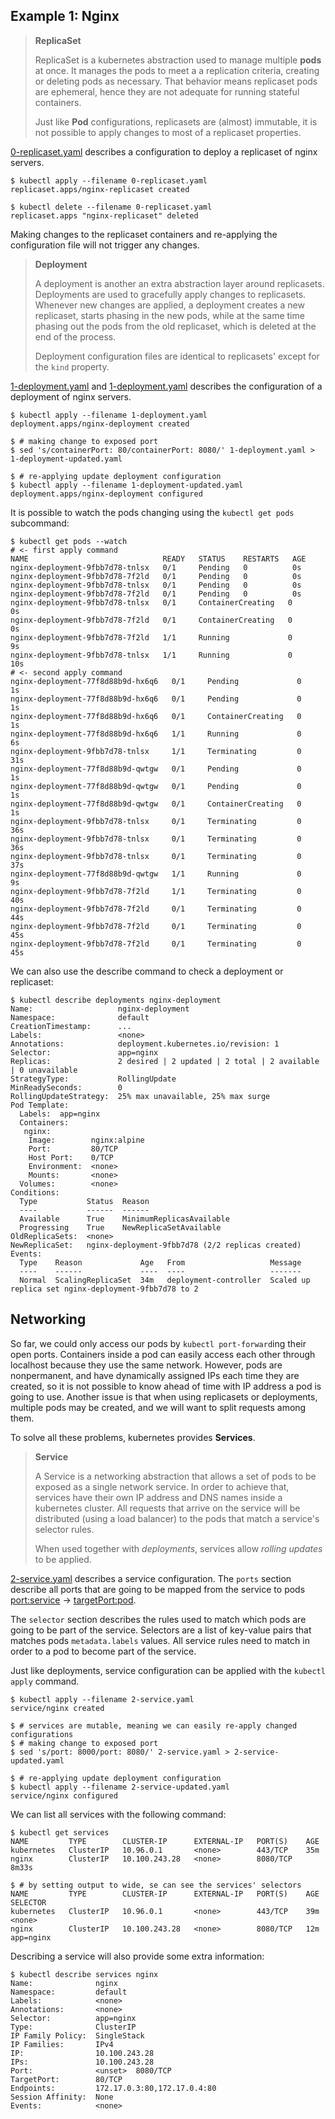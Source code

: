 ## Example 1: Nginx

> **ReplicaSet**
>
> ReplicaSet is a kubernetes abstraction used to manage multiple **pods** at once. It manages the pods to meet a a replication criteria, creating or deleting pods as necessary. That behavior means replicaset pods are ephemeral, hence they are not adequate for running stateful containers.
>
> Just like **Pod** configurations, replicasets are (almost) immutable, it is not possible to apply changes to most of a replicaset properties.

[0-replicaset.yaml](./0-replicaset.yaml) describes a configuration to deploy a replicaset of nginx servers.

```shell
$ kubectl apply --filename 0-replicaset.yaml
replicaset.apps/nginx-replicaset created

$ kubectl delete --filename 0-replicaset.yaml
replicaset.apps "nginx-replicaset" deleted
```

Making changes to the replicaset containers and re-applying the configuration file will not trigger any changes.

> **Deployment**
>
> A deployment is another an extra abstraction layer around replicasets. Deployments are used to gracefully apply changes to replicasets. Whenever new changes are applied, a deployment creates a new replicaset, starts phasing in the new pods, while at the same time phasing out the pods from the old replicaset, which is deleted at the end of the process.
>
> Deployment configuration files are identical to replicasets' except for the `kind` property.

[1-deployment.yaml](./1-deployment.yaml) and [1-deployment.yaml](./1-deployment-updated.yaml) describes the configuration of a deployment of nginx servers.

```shell
$ kubectl apply --filename 1-deployment.yaml
deployment.apps/nginx-deployment created

$ # making change to exposed port
$ sed 's/containerPort: 80/containerPort: 8080/' 1-deployment.yaml > 1-deployment-updated.yaml

$ # re-applying update deployment configuration
$ kubectl apply --filename 1-deployment-updated.yaml
deployment.apps/nginx-deployment configured
```

It is possible to watch the pods changing using the `kubectl get pods` subcommand:

```shell
$ kubectl get pods --watch
# <- first apply command
NAME                              READY   STATUS    RESTARTS   AGE
nginx-deployment-9fbb7d78-tnlsx   0/1     Pending   0          0s
nginx-deployment-9fbb7d78-7f2ld   0/1     Pending   0          0s
nginx-deployment-9fbb7d78-tnlsx   0/1     Pending   0          0s
nginx-deployment-9fbb7d78-7f2ld   0/1     Pending   0          0s
nginx-deployment-9fbb7d78-tnlsx   0/1     ContainerCreating   0          0s
nginx-deployment-9fbb7d78-7f2ld   0/1     ContainerCreating   0          0s
nginx-deployment-9fbb7d78-7f2ld   1/1     Running             0          9s
nginx-deployment-9fbb7d78-tnlsx   1/1     Running             0          10s
# <- second apply command
nginx-deployment-77f8d88b9d-hx6q6   0/1     Pending             0          1s
nginx-deployment-77f8d88b9d-hx6q6   0/1     Pending             0          1s
nginx-deployment-77f8d88b9d-hx6q6   0/1     ContainerCreating   0          1s
nginx-deployment-77f8d88b9d-hx6q6   1/1     Running             0          6s
nginx-deployment-9fbb7d78-tnlsx     1/1     Terminating         0          31s
nginx-deployment-77f8d88b9d-qwtgw   0/1     Pending             0          1s
nginx-deployment-77f8d88b9d-qwtgw   0/1     Pending             0          1s
nginx-deployment-77f8d88b9d-qwtgw   0/1     ContainerCreating   0          1s
nginx-deployment-9fbb7d78-tnlsx     0/1     Terminating         0          36s
nginx-deployment-9fbb7d78-tnlsx     0/1     Terminating         0          36s
nginx-deployment-9fbb7d78-tnlsx     0/1     Terminating         0          37s
nginx-deployment-77f8d88b9d-qwtgw   1/1     Running             0          9s
nginx-deployment-9fbb7d78-7f2ld     1/1     Terminating         0          40s
nginx-deployment-9fbb7d78-7f2ld     0/1     Terminating         0          44s
nginx-deployment-9fbb7d78-7f2ld     0/1     Terminating         0          45s
nginx-deployment-9fbb7d78-7f2ld     0/1     Terminating         0          45s
```

We can also use the describe command to check a deployment or replicaset:

```shell
$ kubectl describe deployments nginx-deployment
Name:                   nginx-deployment
Namespace:              default
CreationTimestamp:      ...
Labels:                 <none>
Annotations:            deployment.kubernetes.io/revision: 1
Selector:               app=nginx
Replicas:               2 desired | 2 updated | 2 total | 2 available | 0 unavailable
StrategyType:           RollingUpdate
MinReadySeconds:        0
RollingUpdateStrategy:  25% max unavailable, 25% max surge
Pod Template:
  Labels:  app=nginx
  Containers:
   nginx:
    Image:        nginx:alpine
    Port:         80/TCP
    Host Port:    0/TCP
    Environment:  <none>
    Mounts:       <none>
  Volumes:        <none>
Conditions:
  Type           Status  Reason
  ----           ------  ------
  Available      True    MinimumReplicasAvailable
  Progressing    True    NewReplicaSetAvailable
OldReplicaSets:  <none>
NewReplicaSet:   nginx-deployment-9fbb7d78 (2/2 replicas created)
Events:
  Type    Reason             Age   From                   Message
  ----    ------             ----  ----                   -------
  Normal  ScalingReplicaSet  34m   deployment-controller  Scaled up replica set nginx-deployment-9fbb7d78 to 2
```

## Networking

So far, we could only access our pods by `kubectl port-forward`ing their open ports. Containers inside a pod can easily access each other through localhost because they use the same network. However, pods are nonpermanent, and have dynamically assigned IPs each time they are created, so it is not possible to know ahead of time with IP address a pod is going to use. Another issue is that when using replicasets or deployments, multiple pods may be created, and we will want to split requests among them.

To solve all these problems, kubernetes provides **Services**.

> **Service**
>
> A Service is a networking abstraction that allows a set of pods to be exposed as a single network service. In order to achieve that, services have their own IP address and DNS names inside a kubernetes cluster. All requests that arrive on the service will be distributed (using a load balancer) to the pods that match a service's selector rules.
>
> When used together with _deployments_, services allow _rolling updates_ to be applied.

[2-service.yaml](./2-service.yaml) describes a service configuration. The `ports` section describe all ports that are going to be mapped from the service to pods <port:service> -> <targetPort:pod>.

The `selector` section describes the rules used to match which pods are going to be part of the service. Selectors are a list of key-value pairs that matches pods `metadata.labels` values. All service rules need to match in order to a pod to become part of the service.

Just like deployments, service configuration can be applied with the `kubectl apply` command.

```shell
$ kubectl apply --filename 2-service.yaml
service/nginx created

$ # services are mutable, meaning we can easily re-apply changed configurations
$ # making change to exposed port
$ sed 's/port: 8000/port: 8080/' 2-service.yaml > 2-service-updated.yaml

$ # re-applying update deployment configuration
$ kubectl apply --filename 2-service-updated.yaml
service/nginx configured
```

We can list all services with the following command:

```shell
$ kubectl get services
NAME         TYPE        CLUSTER-IP      EXTERNAL-IP   PORT(S)    AGE
kubernetes   ClusterIP   10.96.0.1       <none>        443/TCP    35m
nginx        ClusterIP   10.100.243.28   <none>        8080/TCP   8m33s

$ # by setting output to wide, se can see the services' selectors
NAME         TYPE        CLUSTER-IP      EXTERNAL-IP   PORT(S)    AGE   SELECTOR
kubernetes   ClusterIP   10.96.0.1       <none>        443/TCP    39m   <none>
nginx        ClusterIP   10.100.243.28   <none>        8080/TCP   12m   app=nginx
```

Describing a service will also provide some extra information:

```shell
$ kubectl describe services nginx
Name:              nginx
Namespace:         default
Labels:            <none>
Annotations:       <none>
Selector:          app=nginx
Type:              ClusterIP
IP Family Policy:  SingleStack
IP Families:       IPv4
IP:                10.100.243.28
IPs:               10.100.243.28
Port:              <unset>  8080/TCP
TargetPort:        80/TCP
Endpoints:         172.17.0.3:80,172.17.0.4:80
Session Affinity:  None
Events:            <none>
```
